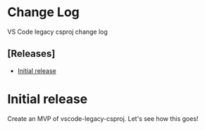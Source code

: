 # Change Log
VS Code legacy csproj change log

## [Releases]

- [Initial release](#initial-release)


# Initial release

Create an MVP of vscode-legacy-csproj. Let's see how this goes! 